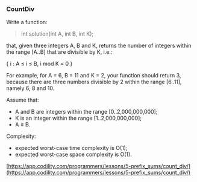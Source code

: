 ### CountDiv

Write a function:

> int solution(int A, int B, int K);

that, given three integers A, B and K, returns the number of integers within the range [A..B] that are divisible by K, i.e.:

{ i : A ≤ i ≤ B, i mod K = 0 }

For example, for A = 6, B = 11 and K = 2, your function should return 3, because there are three numbers divisible by 2 within the range [6..11], namely 6, 8 and 10.

Assume that:

- A and B are integers within the range [0..2,000,000,000];
- K is an integer within the range [1..2,000,000,000];
- A ≤ B.

Complexity:

- expected worst-case time complexity is O(1);
- expected worst-case space complexity is O(1).

[https://app.codility.com/programmers/lessons/5-prefix_sums/count_div/](https://app.codility.com/programmers/lessons/5-prefix_sums/count_div/)